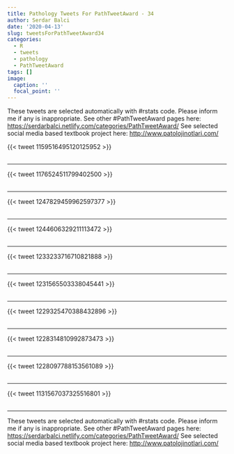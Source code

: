 ```yaml
---
title: Pathology Tweets For PathTweetAward - 34
author: Serdar Balci
date: '2020-04-13'
slug: tweetsForPathTweetAward34
categories:
  - R
  - tweets
  - pathology
  - PathTweetAward
tags: []
image:
  caption: ''
  focal_point: ''
---
```



These tweets are selected automatically with #rstats code. Please inform me if any is inappropriate.
See other #PathTweetAward pages here: https://serdarbalci.netlify.com/categories/PathTweetAward/ 
See selected social media based textbook project here: http://www.patolojinotlari.com/

{{< tweet 1159516495120125952 >}}
<br>
<br>
<hr>
{{< tweet 1176524511799402500 >}}
<br>
<br>
<hr>
{{< tweet 1247829459962597377 >}}
<br>
<br>
<hr>
{{< tweet 1244606329211113472 >}}
<br>
<br>
<hr>
{{< tweet 1233233716710821888 >}}
<br>
<br>
<hr>
{{< tweet 1231565503338045441 >}}
<br>
<br>
<hr>
{{< tweet 1229325470388432896 >}}
<br>
<br>
<hr>
{{< tweet 1228314810992873473 >}}
<br>
<br>
<hr>
{{< tweet 1228097788153561089 >}}
<br>
<br>
<hr>
{{< tweet 1131567037325516801 >}}
<br>
<br>
<hr>


These tweets are selected automatically with #rstats code. Please inform me if any is inappropriate.
See other #PathTweetAward pages here: https://serdarbalci.netlify.com/categories/PathTweetAward/ 
See selected social media based textbook project here: http://www.patolojinotlari.com/
